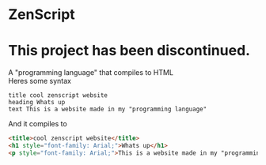 # ZenScript
# This project has been discontinued.
A "programming language" that compiles to HTML  
Heres some syntax  
```
title cool zenscript website
heading Whats up
text This is a website made in my "programming language"
```
And it compiles to
```html
<title>cool zenscript website</title>
<h1 style="font-family: Arial;">Whats up</h1>
<p style="font-family: Arial;">This is a website made in my "programming language"</p>
```
